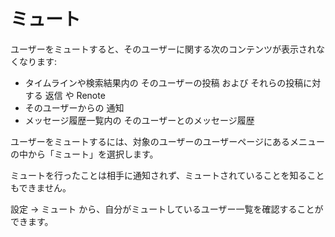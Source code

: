 # ミュート

ユーザーをミュートすると、そのユーザーに関する次のコンテンツが表示されなくなります:

* タイムラインや検索結果内の そのユーザーの投稿 および それらの投稿に対する 返信 や Renote
* そのユーザーからの 通知
* メッセージ履歴一覧内の そのユーザーとのメッセージ履歴

ユーザーをミュートするには、対象のユーザーのユーザーページにあるメニューの中から「ミュート」を選択します。

ミュートを行ったことは相手に通知されず、ミュートされていることを知ることもできません。

設定 → ミュート から、自分がミュートしているユーザー一覧を確認することができます。
